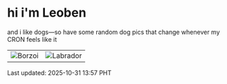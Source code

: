 # hi i'm Leoben

and i like dogs—so have some random dog pics that change whenever my CRON feels like it

|  |  |
|--------|----------|
| ![Borzoi](https://random-dog-vercel.vercel.app/api/random-borzoi?v=1761890271) | ![Labrador](https://random-dog-vercel.vercel.app/api/random-labrador?v=1761890271) |

Last updated: 2025-10-31 13:57 PHT
